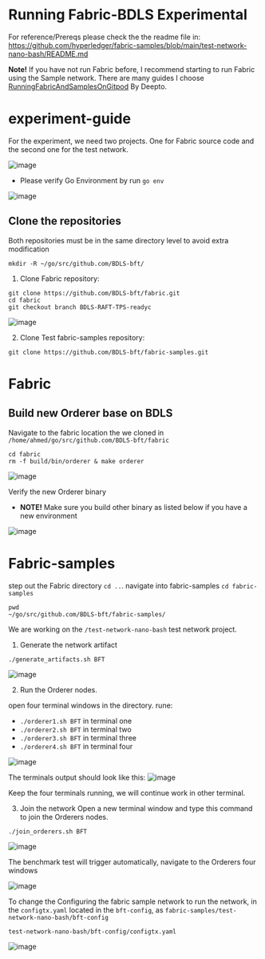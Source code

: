 # Running Fabric-BDLS Experimental 

For reference/Prereqs please check the the readme file in: 
https://github.com/hyperledger/fabric-samples/blob/main/test-network-nano-bash/README.md

**Note!** If you have not run Fabric before, I recommend starting to run Fabric using the Sample network. There are many guides I choose  [RunningFabricAndSamplesOnGitpod](https://github.com/ahmed82/LFX-CLP2023/blob/main/deepto/RunningFabricAndSamplesOnGitpod.md) 
By Deepto.

# experiment-guide
For the experiment, we need two projects. One for Fabric source code and the second one for the test network. 

![image](https://github.com/BDLS-bft/experiment-guide/assets/9446035/ac386ed8-4bbb-4217-8437-ec2e49049dce)

* Please verify Go Environment by run `go env`

![image](https://github.com/BDLS-bft/experiment-guide/assets/9446035/c1505f61-7339-4392-9f00-c37acdb33153)

## Clone the repositories
Both repositories must be in the same directory level to avoid extra modification
```shell
mkdir -R ~/go/src/github.com/BDLS-bft/
```
1. Clone Fabric repository:
```
git clone https://github.com/BDLS-bft/fabric.git
cd fabric
git checkout branch BDLS-RAFT-TPS-readyc
```
![image](https://github.com/BDLS-bft/experiment-guide/assets/9446035/026e3ca7-101c-4b3e-9565-3690d2c4c108)

2. Clone Test fabric-samples repository:
```
git clone https://github.com/BDLS-bft/fabric-samples.git
```

# Fabric
## Build new Orderer base on BDLS

Navigate to the fabric location the we cloned in `/home/ahmed/go/src/github.com/BDLS-bft/fabric`
```
cd fabric
rm -f build/bin/orderer & make orderer
```
![image](https://github.com/BDLS-bft/experiment-guide/assets/9446035/2c493ea2-fd7d-4009-b65d-580bd4f82fd5)

Verify the new Orderer binary
* **NOTE!** Make sure you build other binary as listed below if you have a new environment 

![image](https://github.com/BDLS-bft/experiment-guide/assets/9446035/1e460c03-883f-4ac9-9664-f8cec2754034)

# Fabric-samples
step out the Fabric directory `cd ..`. navigate into fabric-samples `cd fabric-samples`
```
pwd
~/go/src/github.com/BDLS-bft/fabric-samples/
```
We are working on the `/test-network-nano-bash` test network project.

1. Generate the network artifact
```
./generate_artifacts.sh BFT
```
![image](https://github.com/BDLS-bft/experiment-guide/assets/9446035/a689a995-77a7-4bc5-8fbc-cffb833fdd96)

2. Run the Orderer nodes.

open four terminal windows in the directory. rune:
*  `./orderer1.sh BFT` in terminal one
*  `./orderer2.sh BFT` in terminal two
*  `./orderer3.sh BFT` in terminal three
*  `./orderer4.sh BFT` in terminal four

![image](https://github.com/BDLS-bft/experiment-guide/assets/9446035/03dca8fe-3e19-4095-9052-c7c9a251f079)

The terminals output should look like this:
![image](https://github.com/BDLS-bft/experiment-guide/assets/9446035/89438f21-f4d3-473a-9cea-f3d08d6d9870)

Keep the four terminals running, we will continue work in other terminal.

3. Join the network
Open a new terminal window and type this command to join the Orderers nodes.
```
./join_orderers.sh BFT
```
![image](https://github.com/BDLS-bft/experiment-guide/assets/9446035/89a45eec-f566-4865-b141-93ae03139f16)


The benchmark test will trigger automatically, navigate to the Orderers four windows 

![image](https://github.com/BDLS-bft/experiment-guide/assets/9446035/3e947eab-2b20-4f2e-b0bc-78ce83c7612f)


To change the Configuring the fabric sample network to run the network, in the `configtx.yaml` located in the `bft-config`, as `fabric-samples/test-network-nano-bash/bft-config`
```
test-network-nano-bash/bft-config/configtx.yaml
```
![image](https://github.com/BDLS-bft/experiment-guide/assets/9446035/42883214-956b-40ba-9651-431c17ef7e68)

